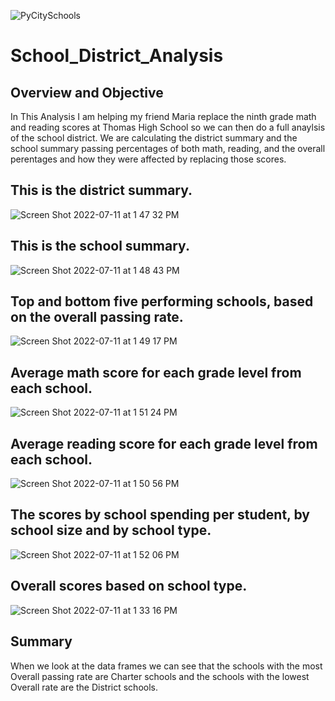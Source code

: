 ![PyCitySchools](https://user-images.githubusercontent.com/105253626/178167028-be3e36c2-a248-4533-b469-3cdcebc0be0a.png)

# School_District_Analysis

## Overview and Objective
In This Analysis I am helping my friend Maria replace the ninth grade math and reading scores at Thomas High School so we can then do a full anaylsis of the school district. We are calculating the district summary and the school summary passing percentages of both math, reading, and the overall perentages and how they were affected by replacing those scores.

## This is the district summary.
![Screen Shot 2022-07-11 at 1 47 32 PM](https://user-images.githubusercontent.com/105253626/178327415-fadaef03-fdd1-40a0-90e3-8fa8fcbde407.png)

## This is the school summary.
![Screen Shot 2022-07-11 at 1 48 43 PM](https://user-images.githubusercontent.com/105253626/178327654-1b6c7593-be2b-4e75-9ae5-e10d5c168b4f.png)

## Top and bottom five performing schools, based on the overall passing rate.
![Screen Shot 2022-07-11 at 1 49 17 PM](https://user-images.githubusercontent.com/105253626/178327839-c42717f9-dd95-4bf9-a2f1-5a4eee0551d9.png)

## Average math score for each grade level from each school.
![Screen Shot 2022-07-11 at 1 51 24 PM](https://user-images.githubusercontent.com/105253626/178327975-a723fcb9-6964-4794-86b3-f756d6251ccb.png)

## Average reading score for each grade level from each school.
![Screen Shot 2022-07-11 at 1 50 56 PM](https://user-images.githubusercontent.com/105253626/178328192-2fcd2030-acad-48c9-ac7d-c8f729582071.png)

## The scores by school spending per student, by school size and by school type.
![Screen Shot 2022-07-11 at 1 52 06 PM](https://user-images.githubusercontent.com/105253626/178328332-20403610-2616-41c8-858d-bdd9b43d380b.png)

## Overall scores based on school type.
![Screen Shot 2022-07-11 at 1 33 16 PM](https://user-images.githubusercontent.com/105253626/178328661-2140c9b3-6549-48d2-92e6-bf291452badc.png)

## Summary
When we look at the data frames we can see that the schools with the most Overall passing rate are Charter schools and the schools with the lowest Overall rate are the District schools.
